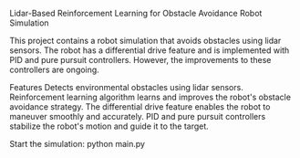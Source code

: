 
Lidar-Based Reinforcement Learning for Obstacle Avoidance Robot Simulation

This project contains a robot simulation that avoids obstacles using lidar sensors. The robot has a differential drive feature and is implemented 
with PID and pure pursuit controllers. However, the improvements to these controllers are ongoing.


Features
    Detects environmental obstacles using lidar sensors.
    Reinforcement learning algorithm learns and improves the robot's obstacle avoidance strategy.
    The differential drive feature enables the robot to maneuver smoothly and accurately.
    PID and pure pursuit controllers stabilize the robot's motion and guide it to the target.

    

Start the simulation:
    python main.py
